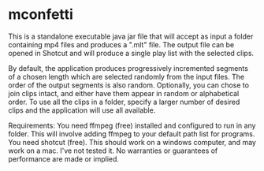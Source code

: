 # mconfetti
This is a standalone executable java jar file that will accept as input a folder containing mp4 files and produces a ".mlt" file.
The output file can be opened in Shotcut and will produce a single play list with the selected clips.

By default, the application produces progressively incremented segments of a 
chosen length which are selected randomly from the input files. The order of the output segments is also random.
Optionally, you can chose to join clips intact, and either have them appear in random or alphabetical order. To 
use all the clips in a folder, specify a larger number of desired clips and the application will use all available.

Requirements: 
You need ffmpeg (free) installed and configured to run in any folder. This will involve adding ffmpeg to your default path
list for programs.
You need shotcut (free).
This should work on a windows computer, and may work on a mac. I've not tested it.
No warranties or guarantees of performance are made or implied.
